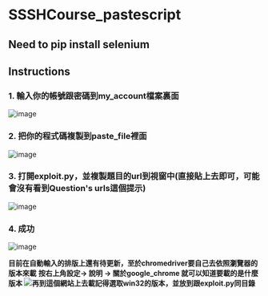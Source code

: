 # SSSHCourse_pastescript

## Need to pip install selenium
## Instructions
### 1. 輸入你的帳號跟密碼到my_account檔案裏面
![image](https://user-images.githubusercontent.com/84568187/156926904-90a6c20e-59ca-46b4-a170-acdd03fecae1.png)

### 2. 把你的程式碼複製到paste_file裡面
![image](https://user-images.githubusercontent.com/84568187/156926945-0973cd67-c2e4-4241-ad1a-1440a9e1f97d.png)

### 3. 打開exploit.py，並複製題目的url到視窗中(直接貼上去即可，可能會沒有看到Question's urls這個提示)
![image](https://user-images.githubusercontent.com/84568187/156927097-81fdc7fc-3f26-4358-97cb-ca369031f79c.png)

### 4. 成功
![image](https://user-images.githubusercontent.com/84568187/156929285-6a6d7dc2-6b5e-4501-9c3d-52d93f4de196.png)

**目前在自動輸入的排版上還有待更新，至於chromedriver要自己去依照瀏覽器的版本來載**
**按右上角設定-> 說明 -> 關於google_chrome 就可以知道要載的是什麼版本
![再到這個網站上去載](https://chromedriver.chromium.org/downloads)記得選取win32的版本，並放到跟exploit.py同目錄**
